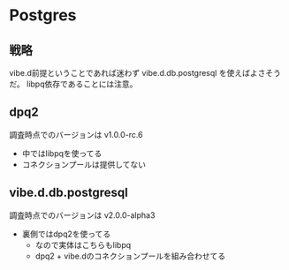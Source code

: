 # Postgres

## 戦略

vibe.d前提ということであれば迷わず vibe.d.db.postgresql を使えばよさそうだ。
libpq依存であることには注意。

## dpq2

調査時点でのバージョンは v1.0.0-rc.6

- 中ではlibpqを使ってる
- コネクションプールは提供してない

## vibe.d.db.postgresql

調査時点でのバージョンは v2.0.0-alpha3

- 裏側ではdpq2を使ってる
  - なので実体はこちらもlibpq
  - dpq2 + vibe.dのコネクションプールを組み合わせてる
